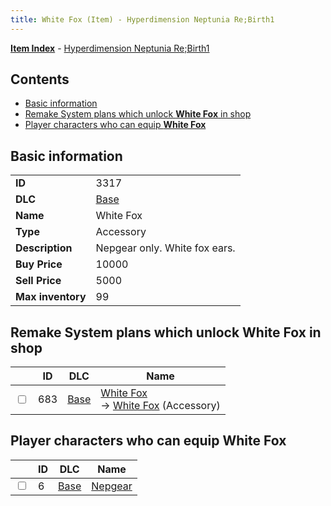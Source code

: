 ```yaml
---
title: White Fox (Item) - Hyperdimension Neptunia Re;Birth1
---
```


[**Item Index**](/neptunia/rb1/item/index.html) - [Hyperdimension Neptunia Re;Birth1](/neptunia/rb1)

## Contents

- [Basic information](#basic-information)
- [Remake System plans which unlock **White Fox** in shop](#remake-system-plans-which-unlock-white-fox-in-shop)
- [Player characters who can equip **White Fox**](#player-characters-who-can-equip-white-fox)

## Basic information

|   |   |
| -- | -- |
| **ID** | 3317 |
| **DLC** | [Base](/neptunia/rb1/dlc/1-base.html) |
| **Name** | White Fox |
| **Type** | Accessory |
| **Description** | Nepgear only. White fox ears. |
| **Buy Price** | 10000 |
| **Sell Price** | 5000 |
| **Max inventory** | 99 |


## Remake System plans which unlock **White Fox** in shop

|    | ID | DLC | Name |
| -- | -- | --- | ---- |
| <input type="checkbox" id="rb1-remake-1-683" class="trackbox" /> | 683 | [Base](/neptunia/rb1/dlc/1-base.html) | [White Fox](/neptunia/rb1/remake/1-683-white-fox.html)<br /> → [White Fox](/neptunia/rb1/item/1-3317-white-fox.html) (Accessory) |


## Player characters who can equip **White Fox**

|    | ID | DLC | Name |
| -- | -- | --- | ---- |
| <input type="checkbox" id="rb1-player-1-6" class="trackbox" /> | 6 | [Base](/neptunia/rb1/dlc/1-base.html) | [Nepgear](/neptunia/rb1/player/1-6-nepgear.html) |
